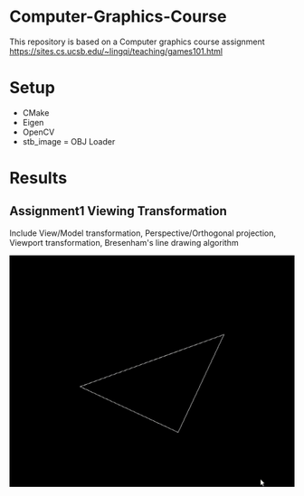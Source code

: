 # Computer-Graphics-Course
This repository is based on a Computer graphics course assignment https://sites.cs.ucsb.edu/~lingqi/teaching/games101.html

# Setup

- CMake
- Eigen
- OpenCV
- stb_image
= OBJ Loader

# Results

## Assignment1 Viewing Transformation

Include View/Model transformation, Perspective/Orthogonal projection, Viewport transformation, Bresenham's line drawing algorithm

![](https://github.com/zkcr0000/Computer-Graphics-Course/blob/main/Supplementary/HW1.gif)

